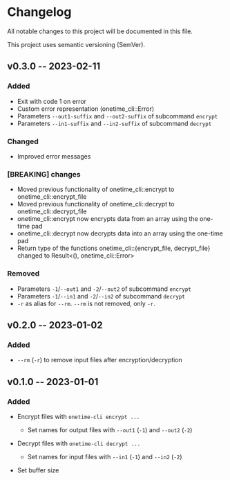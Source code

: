 # Changelog

All notable changes to this project will be documented in this file.

This project uses semantic versioning (SemVer).


## v0.3.0 -- 2023-02-11

### Added
  - Exit with code 1 on error
  - Custom error representation (onetime_cli::Error)
  - Parameters `--out1-suffix` and `--out2-suffix` of subcommand `encrypt`
  - Parameters `--in1-suffix` and `--in2-suffix` of subcommand `decrypt`

### Changed
  - Improved error messages

### [BREAKING] changes
  - Moved previous functionality of onetime_cli::encrypt to onetime_cli::encrypt_file
  - Moved previous functionality of onetime_cli::decrypt to onetime_cli::decrypt_file
  - onetime_cli::encrypt now encrypts data from an array using the one-time pad
  - onetime_cli::decrypt now decrypts data into an array using the one-time pad
  - Return type of the functions onetime_cli::{encrypt_file, decrypt_file} changed to Result<(), onetime_cli::Error>

### Removed
  - Parameters `-1`/`--out1` and `-2`/`--out2` of subcommand `encrypt`
  - Parameters `-1`/`--in1` and `-2`/`--in2` of subcommand `decrypt`
  - `-r` as alias for `--rm`. `--rm` is not removed, only `-r`.


## v0.2.0 -- 2023-01-02

### Added
  - `--rm` (`-r`) to remove input files after encryption/decryption


## v0.1.0 -- 2023-01-01

### Added
  - Encrypt files with `onetime-cli encrypt ...`
    * Set names for output files with `--out1` (`-1`) and `--out2` (`-2`)
  - Decrypt files with `onetime-cli decrypt ...`
    * Set names for input files with `--in1` (`-1`) and `--in2` (`-2`)

  - Set buffer size
